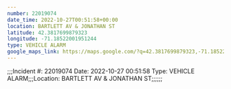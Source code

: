 ```yaml
---
number: 22019074
date_time: 2022-10-27T00:51:58+00:00
location: BARTLETT AV & JONATHAN ST
latitude: 42.3817699879323
longitude: -71.18522001951244
type: VEHICLE ALARM
google_maps_link: https://maps.google.com/?q=42.3817699879323,-71.18522001951244
---
```


;;;Incident #: 22019074   Date: 2022-10-27 00:51:58    Type: VEHICLE ALARM;;;Location: BARTLETT AV & JONATHAN ST;;;;;;
